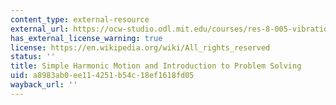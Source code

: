 ```yaml
---
content_type: external-resource
external_url: https://ocw-studio.odl.mit.edu/courses/res-8-005-vibrations-and-waves-problem-solving-fall-2012/pages/problem-solving-videos/simple-harmonic-motion-and-introduction-to-problem-solving-1
has_external_license_warning: true
license: https://en.wikipedia.org/wiki/All_rights_reserved
status: ''
title: Simple Harmonic Motion and Introduction to Problem Solving
uid: a8983ab0-ee11-4251-b54c-18ef1618fd05
wayback_url: ''
---
```

